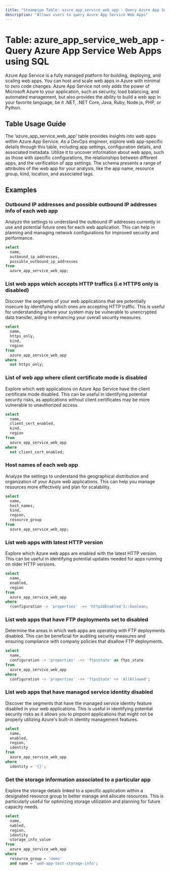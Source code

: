 ```yaml
---
title: "Steampipe Table: azure_app_service_web_app - Query Azure App Service Web Apps using SQL"
description: "Allows users to query Azure App Service Web Apps"
---
```


# Table: azure_app_service_web_app - Query Azure App Service Web Apps using SQL

Azure App Service is a fully managed platform for building, deploying, and scaling web apps. You can host and scale web apps in Azure with minimal to zero code changes. Azure App Service not only adds the power of Microsoft Azure to your application, such as security, load balancing, and automated management, but also provides the ability to build a web app in your favorite language, be it .NET, .NET Core, Java, Ruby, Node.js, PHP, or Python.

## Table Usage Guide

The 'azure_app_service_web_app' table provides insights into web apps within Azure App Service. As a DevOps engineer, explore web app-specific details through this table, including app settings, configuration details, and associated metadata. Utilize it to uncover information about web apps, such as those with specific configurations, the relationships between different apps, and the verification of app settings. The schema presents a range of attributes of the web app for your analysis, like the app name, resource group, kind, location, and associated tags.

## Examples

### Outbound IP addresses and possible outbound IP addresses info of each web app
Analyze the settings to understand the outbound IP addresses currently in use and potential future ones for each web application. This can help in planning and managing network configurations for improved security and performance.

```sql
select
  name,
  outbound_ip_addresses,
  possible_outbound_ip_addresses
from
  azure_app_service_web_app;
```

### List web apps which accepts HTTP traffics (i.e HTTPS only is disabled)
Discover the segments of your web applications that are potentially insecure by identifying which ones are accepting HTTP traffic. This is useful for understanding where your system may be vulnerable to unencrypted data transfer, aiding in enhancing your overall security measures.

```sql
select
  name,
  https_only,
  kind,
  region
from
  azure_app_service_web_app
where
  not https_only;
```

### List of web app where client certificate mode is disabled
Explore which web applications on Azure App Service have the client certificate mode disabled. This can be useful in identifying potential security risks, as applications without client certificates may be more vulnerable to unauthorized access.

```sql
select
  name,
  client_cert_enabled,
  kind,
  region
from
  azure_app_service_web_app
where
  not client_cert_enabled;
```

### Host names of each web app
Analyze the settings to understand the geographical distribution and organization of your Azure web applications. This can help you manage resources more effectively and plan for scalability.

```sql
select
  name,
  host_names,
  kind,
  region,
  resource_group
from
  azure_app_service_web_app;
```

### List web apps with latest HTTP version
Explore which Azure web apps are enabled with the latest HTTP version. This can be useful in identifying potential updates needed for apps running on older HTTP versions.

```sql
select
  name,
  enabled,
  region
from
  azure_app_service_web_app
where
  (configuration -> 'properties' ->> 'http20Enabled')::boolean;
```

### List web apps that have FTP deployments set to disabled
Determine the areas in which web apps are operating with FTP deployments disabled. This can be beneficial for auditing security measures and ensuring compliance with company policies that disallow FTP deployments.

```sql
select
  name,
  configuration -> 'properties' ->> 'ftpsState' as ftps_state
from
  azure_app_service_web_app
where
  configuration -> 'properties' ->> 'ftpsState' <> 'AllAllowed';
```

### List web apps that have managed service identity disabled
Discover the segments that have the managed service identity feature disabled in your web applications. This is useful in identifying potential security risks as it allows you to pinpoint applications that might not be properly utilizing Azure's built-in identity management features.

```sql
select
  name,
  enabled,
  region,
  identity
from
  azure_app_service_web_app
where
  identity = '{}';
```

### Get the storage information associated to a particular app
Explore the storage details linked to a specific application within a designated resource group to better manage and allocate resources. This is particularly useful for optimizing storage utilization and planning for future capacity needs.

```sql
select
  name,
  nabled,
  region,
  identity
  storage_info_value
from
  azure_app_service_web_app
where
  resource_group = 'demo'
  and name = 'web-app-test-storage-info';
```